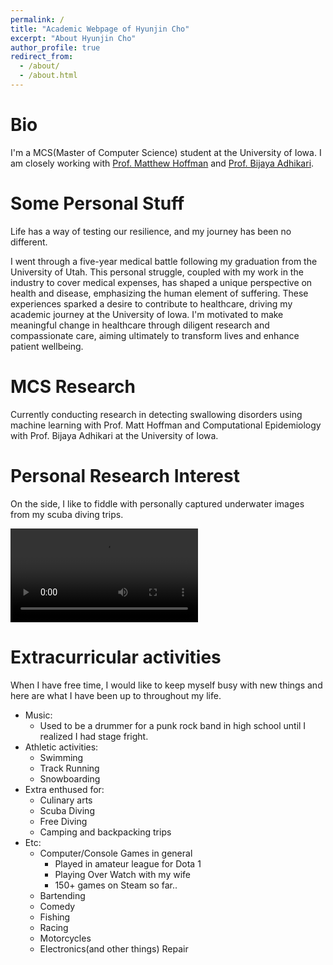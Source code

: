 ```yaml
---
permalink: /
title: "Academic Webpage of Hyunjin Cho"
excerpt: "About Hyunjin Cho"
author_profile: true
redirect_from: 
  - /about/
  - /about.html
---
```


Bio
======
I'm a MCS(Master of Computer Science) student at the University of Iowa. I am closely working with [Prof. Matthew Hoffman](https://uihc.org/providers/matthew-hoffman) and [Prof. Bijaya Adhikari](https://cs.uiowa.edu/people/bijaya-adhikari).

Some Personal Stuff
======
Life has a way of testing our resilience, and my journey has been no different. 

I went through a five-year medical battle following my graduation from the University of Utah. This personal struggle, coupled with my work in the industry to cover medical expenses, has shaped a unique perspective on health and disease, emphasizing the human element of suffering. These experiences sparked a desire to contribute to healthcare, driving my academic journey at the University of Iowa. I'm motivated to make meaningful change in healthcare through diligent research and compassionate care, aiming ultimately to transform lives and enhance patient wellbeing.


MCS Research
======
Currently conducting research in detecting swallowing disorders using machine learning with Prof. Matt Hoffman and Computational Epidemiology with Prof. Bijaya Adhikari at the University of Iowa.

Personal Research Interest
======
On the side, I like to fiddle with personally captured underwater images from my scuba diving trips.

![Underwatervideo](http://UIowaJinCho.github.io/files/videos/Underwater.mp4)

Extracurricular activities
======
When I have free time, I would like to keep myself busy with new things and here are what I have been up to throughout my life.

* Music:
  * Used to be a drummer for a punk rock band in high school until I realized I had stage fright.
* Athletic activities:
  * Swimming 
  * Track Running 
  * Snowboarding
* Extra enthused for:
  * Culinary arts
  * Scuba Diving
  * Free Diving
  * Camping and backpacking trips
* Etc:
  * Computer/Console Games in general
    * Played in amateur league for Dota 1
    * Playing Over Watch with my wife
    * 150+ games on Steam so far..
  * Bartending
  * Comedy
  * Fishing
  * Racing
  * Motorcycles
  * Electronics(and other things) Repair
